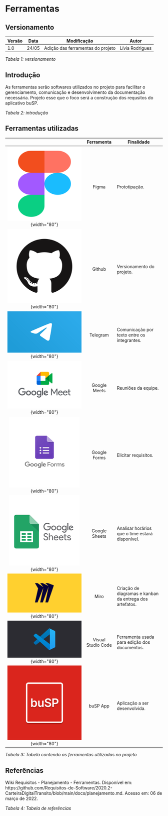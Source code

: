 # Ferramentas
## Versionamento

| Versão | Data | Modificação | Autor |
|-|-|:-:|:-:|
| 1.0 | 24/05 | Adição das ferramentas do projeto | Lívia Rodrigues |

*Tabela 1: versionamento*

## Introdução
<p> As ferramentas serão softwares utilizados no projeto para facilitar o gerenciamento, comunicação e desenvolvimento da documentação necessária. Projeto esse que o foco será a construção dos requsitos do aplicativo buSP. </p>

*Tabela 2: introdução*

## Ferramentas utilizadas

||Ferramenta|Finalidade|
|:-:|:-:|-|
| ![Figma](../assets/planejamento/logos/figma.png){width="80"}| Figma | Prototipação. |
| ![Github](../assets/planejamento/logos/gitHub.png){width="80"}| Github | Versionamento do projeto. |
| ![Telegram](../assets/planejamento/logos/telegram.png){width="80"}|  Telegram | Comunicação por texto entre os integrantes. |
| ![Meets](../assets/planejamento/logos/googleMeets.png){width="80"} | Google Meets | Reuniões da equipe. |
| ![Forms](../assets/planejamento/logos/googleForms.png){width="80"}| Google Forms | Elicitar requisitos. |
| ![Sheets](../assets/planejamento/logos/googleSheets.png){width="80"}| Google Sheets | Analisar horários que o time estará disponível. |
| ![Miro](../assets/planejamento/logos/miro.png){width="80"}| Miro | Criação de diagramas e kanban da entrega dos artefatos. |
| ![Vscode](../assets/planejamento/logos/vscode.png){width="80"}| Visual Studio Code | Ferramenta usada para edição dos documentos. |
| ![buSP](../assets/buSP.png){width="80"}| buSP App | Aplicação a ser desenvolvida. |

*Tabela 3: Tabela contendo as ferramentas utilizadas no projeto*

## Referências
<p>Wiki Requisitos - Planejamento - Ferramentas. Disponível em: https://github.com/Requisitos-de-Software/2020.2-CarteiraDigitalTransito/blob/main/docs/planejamento.md. Acesso em: 06 de março de 2022.</p>

*Tabela 4: Tabela de referências*
